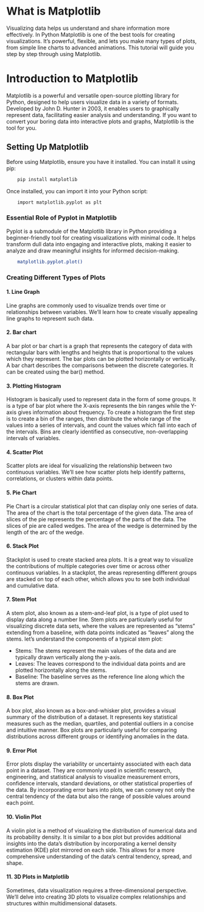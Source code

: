 # What is Matplotlib
Visualizing data helps us understand and share information more effectively. In Python Matplotlib is one of the best tools for creating visualizations. It’s powerful, flexible, and lets you make many types of plots, from simple line charts to advanced animations. This tutorial will guide you step by step through using Matplotlib.

# Introduction to Matplotlib
Matplotlib is a powerful and versatile open-source plotting library for Python, designed to help users visualize data in a variety of formats. Developed by John D. Hunter in 2003, it enables users to graphically represent data, facilitating easier analysis and understanding. If you want to convert your boring data into interactive plots and graphs, Matplotlib is the tool for you.

## Setting Up Matplotlib
Before using Matplotlib, ensure you have it installed. You can install it using pip:

```bash
    pip install matplotlib
```

Once installed, you can import it into your Python script:

```bash
    import matplotlib.pyplot as plt
```

### Essential Role of Pyplot in Matplotlib
Pyplot is a submodule of the Matplotlib library in Python providing a beginner-friendly tool for creating visualizations with minimal code. It helps transform dull data into engaging and interactive plots, making it easier to analyze and draw meaningful insights for informed decision-making.

```bash
    matplotlib.pyplot.plot()
```

### Creating Different Types of Plots

#### 1. Line Graph
Line graphs are commonly used to visualize trends over time or relationships between variables. We’ll learn how to create visually appealing line graphs to represent such data.

#### 2. Bar chart
A bar plot or bar chart is a graph that represents the category of data with rectangular bars with lengths and heights that is proportional to the values which they represent. The bar plots can be plotted horizontally or vertically. A bar chart describes the comparisons between the discrete categories. It can be created using the bar() method.

#### 3. Plotting Histogram
Histogram is basically used to represent data in the form of some groups. It is a type of bar plot where the X-axis represents the bin ranges while the Y-axis gives information about frequency. To create a histogram the first step is to create a bin of the ranges, then distribute the whole range of the values into a series of intervals, and count the values which fall into each of the intervals. Bins are clearly identified as consecutive, non-overlapping intervals of variables.

#### 4. Scatter Plot
Scatter plots are ideal for visualizing the relationship between two continuous variables. We’ll see how scatter plots help identify patterns, correlations, or clusters within data points.

#### 5. Pie Chart
Pie Chart is a circular statistical plot that can display only one series of data. The area of the chart is the total percentage of the given data. The area of slices of the pie represents the percentage of the parts of the data. The slices of pie are called wedges. The area of the wedge is determined by the length of the arc of the wedge.

#### 6. Stack Plot
Stackplot is used to create stacked area plots. It is a great way to visualize the contributions of multiple categories over time or across other continuous variables. In a stackplot, the areas representing different groups are stacked on top of each other, which allows you to see both individual and cumulative data.

#### 7. Stem Plot
A stem plot, also known as a stem-and-leaf plot, is a type of plot used to display data along a number line. Stem plots are particularly useful for visualizing discrete data sets, where the values are represented as “stems” extending from a baseline, with data points indicated as “leaves” along the stems. let’s understand the components of a typical stem plot:

* Stems: The stems represent the main values of the data and are typically drawn vertically along the y-axis.
* Leaves: The leaves correspond to the individual data points and are plotted horizontally along the stems.
* Baseline: The baseline serves as the reference line along which the stems are drawn.

#### 8. Box Plot
A box plot, also known as a box-and-whisker plot, provides a visual summary of the distribution of a dataset. It represents key statistical measures such as the median, quartiles, and potential outliers in a concise and intuitive manner. Box plots are particularly useful for comparing distributions across different groups or identifying anomalies in the data.

#### 9. Error Plot
Error plots display the variability or uncertainty associated with each data point in a dataset. They are commonly used in scientific research, engineering, and statistical analysis to visualize measurement errors, confidence intervals, standard deviations, or other statistical properties of the data. By incorporating error bars into plots, we can convey not only the central tendency of the data but also the range of possible values around each point.

#### 10. Violin Plot
A violin plot is a method of visualizing the distribution of numerical data and its probability density. It is similar to a box plot but provides additional insights into the data’s distribution by incorporating a kernel density estimation (KDE) plot mirrored on each side. This allows for a more comprehensive understanding of the data’s central tendency, spread, and shape.

#### 11. 3D Plots in Matplotlib
Sometimes, data visualization requires a three-dimensional perspective. We’ll delve into creating 3D plots to visualize complex relationships and structures within multidimensional datasets.
